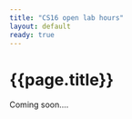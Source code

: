 ```yaml
---
title: "CS16 open lab hours"
layout: default
ready: true
---
```


# {{page.title}}

<style>
iframe { width: 100%; height: 1400px; overflow: scroll; }  
</style>

Coming soon....
